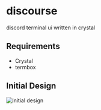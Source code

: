 # discourse
discord terminal ui written in crystal

## Requirements
- Crystal
- termbox

## Initial Design
![initial design](https://raw.githubusercontent.com/freyamade/discourse/master/demo.png)
